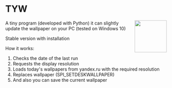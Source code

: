 # TYW 
<img align="right" width="100" height="100" src="https://encrypted-tbn0.gstatic.com/images?q=tbn:ANd9GcSQq150AWUFO42gO4wXpckFok7LKZvdbE1oKmM-e7-F72H8UaED">
A tiny program (developed with Python)
it can slightly update the wallpaper on your PC (tested on Windows 10)

Stable version with installation

How it works:
1. Checks the date of the last run
2. Requests the display resolution
3. Loads today's wallpapers from yandex.ru with the required resolution
4. Replaces wallpaper (SPI_SETDESKWALLPAPER)
5. And also you can save the current wallpaper
